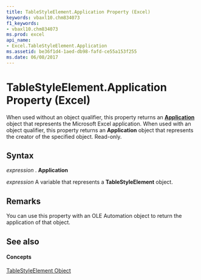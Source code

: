 ```yaml
---
title: TableStyleElement.Application Property (Excel)
keywords: vbaxl10.chm834073
f1_keywords:
- vbaxl10.chm834073
ms.prod: excel
api_name:
- Excel.TableStyleElement.Application
ms.assetid: be36f1d4-1aed-db98-fafd-ce55a153f255
ms.date: 06/08/2017
---
```



# TableStyleElement.Application Property (Excel)

When used without an object qualifier, this property returns an  **[Application](Excel.Application(objec).md)** object that represents the Microsoft Excel application. When used with an object qualifier, this property returns an **Application** object that represents the creator of the specified object. Read-only.


## Syntax

 _expression_ . **Application**

 _expression_ A variable that represents a **TableStyleElement** object.


## Remarks

You can use this property with an OLE Automation object to return the application of that object.


## See also


#### Concepts


[TableStyleElement Object](Excel.TableStyleElement.md)

